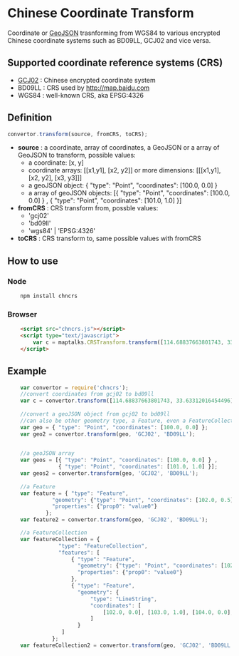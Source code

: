 # Chinese Coordinate Transform
Coordinate or [GeoJSON](http://www.geojson.org) trasnforming from WGS84 to various encrypted Chinese coordinate systems such as BD09LL, GCJ02 and vice versa.

## Supported coordinate reference systems (CRS)

* [GCJ02](https://en.wikipedia.org/wiki/Restrictions_on_geographic_data_in_China) : Chinese encrypted coordinate system 
* BD09LL : CRS used by http://map.baidu.com
* WGS84 : well-known CRS, aka EPSG:4326

## Definition
```javascript
convertor.transform(source, fromCRS, toCRS);
```

* **source** : a coordinate, array of coordinates, a GeoJSON or a array of GeoJSON to transform, possible values:
     - a coordinate: [x, y]
     - coordinate arrays: [[x1,y1], [x2, y2]]
        or more dimensions: [[[x1,y1], [x2, y2], [x3, y3]]]
     - a geoJSON object: { "type": "Point", "coordinates": [100.0, 0.0] }
     - a array of geoJSON objects: 
        [{ "type": "Point", "coordinates": [100.0, 0.0] } ,
                { "type": "Point", "coordinates": [101.0, 1.0] }]
* **fromCRS** : CRS transform from, possble values:
    - 'gcj02'
    - 'bd09ll'
    - 'wgs84' | 'EPSG:4326'
* **toCRS** : CRS transform to, same possible values with fromCRS

## How to use

### Node

```Bash
    npm install chncrs
```

### Browser

```html
    <script src="chncrs.js"></script>
    <script type="text/javascript">
        var c = maptalks.CRSTransform.transform([114.68837663801743, 33.63312016454496], 'GCJ02', 'BD09LL');
    </script>
```

## Example

```javascript
    var convertor = require('chncrs');
    //convert coordinates from gcj02 to bd09ll
    var c = convertor.transform([114.68837663801743, 33.63312016454496], 'GCJ02', 'BD09LL');
    
    //convert a geoJSON object from gcj02 to bd09ll
    //can also be other geometry type, a Feature, even a FeatureCollection
    var geo = { "type": "Point", "coordinates": [100.0, 0.0] };
    var geo2 = convertor.transform(geo, 'GCJ02', 'BD09LL');

    
    //a geoJSON array
    var geos = [{ "type": "Point", "coordinates": [100.0, 0.0] } ,
                { "type": "Point", "coordinates": [101.0, 1.0] }];
    var geos2 = convertor.transform(geo, 'GCJ02', 'BD09LL');
    
    //a Feature
    var feature = { "type": "Feature",
              "geometry": {"type": "Point", "coordinates": [102.0, 0.5]},
              "properties": {"prop0": "value0"}
            };
    var feature2 = convertor.transform(geo, 'GCJ02', 'BD09LL');

    //a FeatureCollection
    var featureCollection = {
                "type": "FeatureCollection",
                "features": [
                    { "type": "Feature",
                      "geometry": {"type": "Point", "coordinates": [102.0, 0.5]},
                      "properties": {"prop0": "value0"}
                    },
                    { "type": "Feature",
                      "geometry": {
                          "type": "LineString",
                          "coordinates": [
                              [102.0, 0.0], [103.0, 1.0], [104.0, 0.0], [105.0, 1.0]
                          ]
                      }
                 ]
              };
    var featureCollection2 = convertor.transform(geo, 'GCJ02', 'BD09LL');
```

